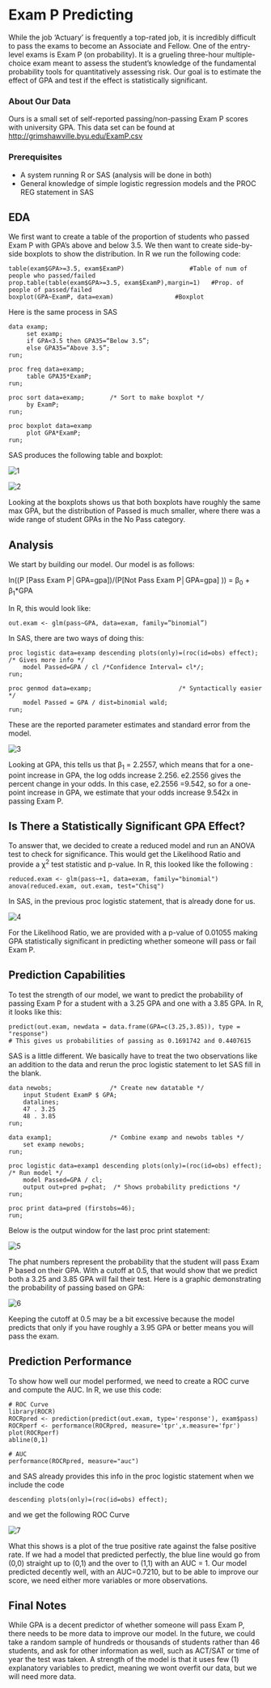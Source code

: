 # Exam P Predicting
While the job ‘Actuary’ is frequently a top-rated job, it is incredibly difficult to pass the exams to become an Associate and Fellow. One of the entry-level exams is Exam P (on probability). It is a grueling three-hour multiple-choice exam meant to assess the student’s knowledge of the fundamental probability tools for quantitatively assessing risk. Our goal is to estimate the effect of GPA and test if the effect is statistically significant.

### About Our Data
Ours is a small set of self-reported passing/non-passing Exam P scores with university GPA. This data set can be found at http://grimshawville.byu.edu/ExamP.csv
### Prerequisites
 - A system running R or SAS (analysis will be done in both)
 - General knowledge of simple logistic regression models and the PROC REG statement in SAS
## EDA
We first want to create a table of the proportion of students who passed Exam P with GPA’s above and below 3.5. We then want to create side-by-side boxplots to show the distribution. In R we run the following code:
```
table(exam$GPA>=3.5, exam$ExamP)			      #Table of num of people who passed/failed
prop.table(table(exam$GPA>=3.5, exam$ExamP),margin=1)   #Prop. of people of passed/failed
boxplot(GPA~ExamP, data=exam)			      #Boxplot
```

Here is the same process in SAS
```
data examp;
     set examp;
     if GPA<3.5 then GPA35=“Below 3.5”;
     else GPA35=“Above 3.5”;
run;

proc freq data=examp;
     table GPA35*ExamP;
run;

proc sort data=examp;		/* Sort to make boxplot */
     by ExamP;
run;

proc boxplot data=examp
     plot GPA*ExamP;
run;
```
SAS produces the following table and boxplot:

![1](https://user-images.githubusercontent.com/45023513/54643963-cc35c280-4a5d-11e9-8f0f-004778d7a7c6.JPG)

![2](https://user-images.githubusercontent.com/45023513/54643962-cc35c280-4a5d-11e9-828b-71627d83e084.JPG)

Looking at the boxplots shows us that both boxplots have roughly the same max GPA, but the distribution of Passed is much smaller, where there was a wide range of student GPAs in the No Pass category.

## Analysis
We start by building our model. Our model is as follows:

ln⁡((P [Pass Exam P│GPA=gpa])/(P[Not Pass Exam P│GPA=gpa] )) = β<sub>0</sub> + β<sub>1</sub>*GPA

In R, this would look like:
```
out.exam <- glm(pass~GPA, data=exam, family=”binomial”) 
```
In SAS, there are two ways of doing this:
```
proc logistic data=examp descending plots(only)=(roc(id=obs) effect); /* Gives more info */
	model Passed=GPA / cl /*Confidence Interval= cl*/;
run;

proc genmod data=examp;						   /* Syntactically easier */
	model Passed = GPA / dist=binomial wald;
run;
```
 These are the reported parameter estimates and standard error from the model.

![3](https://user-images.githubusercontent.com/45023513/54643961-cc35c280-4a5d-11e9-8787-10e46df67259.JPG)

Looking at GPA, this tells us that β<sub>1</sub> = 2.2557, which means that for a one-point increase in GPA, the log odds increase 2.256. e2.2556 gives the percent change in your odds. In this case, e2.2556 =9.542, so for a one-point increase in GPA, we estimate that your odds increase 9.542x in passing Exam P.
## Is There a Statistically Significant GPA Effect?
To answer that, we decided to create a reduced model and run an ANOVA test to check for significance. This would get the Likelihood Ratio and provide a χ<sup>2</sup> test statistic and p-value. In R, this looked like the following :
```
reduced.exam <- glm(pass~+1, data=exam, family="binomial")
anova(reduced.exam, out.exam, test="Chisq")
```
In SAS, in the previous proc logistic statement, that is already done for us.

![4](https://user-images.githubusercontent.com/45023513/54643960-cc35c280-4a5d-11e9-910c-0ee75730008d.JPG)

For the Likelihood Ratio, we are provided with a p-value of 0.01055 making GPA statistically significant in predicting whether someone will pass or fail Exam P.
## Prediction Capabilities
 To test the strength of our model, we want to predict the probability of passing Exam P for a student with a 3.25 GPA and one with a 3.85 GPA. In R, it looks like this:
```
predict(out.exam, newdata = data.frame(GPA=c(3.25,3.85)), type = "response")
# This gives us probabilities of passing as 0.1691742 and 0.4407615
```
SAS is a little different. We basically have to treat the two observations like an addition to the data and rerun the proc logistic statement to let SAS fill in the blank.
```
data newobs;				/* Create new datatable */
	input Student ExamP $ GPA;
	datalines;
	47 . 3.25
	48 . 3.85
run;

data examp1;				/* Combine examp and newobs tables */
	set examp newobs;
run;

proc logistic data=examp1 descending plots(only)=(roc(id=obs) effect);  /* Run model */
	model Passed=GPA / cl;
	output out=pred p=phat;  /* Shows probability predictions */
run;

proc print data=pred (firstobs=46);
run;
```
Below is the output window for the last proc print statement:

![5](https://user-images.githubusercontent.com/45023513/54643959-cc35c280-4a5d-11e9-8703-0004e4c24d5a.JPG)

The phat numbers represent the probability that the student will pass Exam P based on their GPA. With a cutoff at 0.5, that would show that we predict both a 3.25 and 3.85 GPA will fail their test. Here is a graphic demonstrating the probability of passing based on GPA:

![6](https://user-images.githubusercontent.com/45023513/54643958-cc35c280-4a5d-11e9-83a2-c17148a9917f.JPG)

Keeping the cutoff at 0.5 may be a bit excessive because the model predicts that only if you have roughly a 3.95 GPA or better means you will pass the exam.
## Prediction Performance
To show how well our model performed, we need to create a ROC curve and compute the AUC.
In R, we use this code:
```
# ROC Curve
library(ROCR)
ROCRpred <- prediction(predict(out.exam, type='response'), exam$pass)
ROCRperf <- performance(ROCRpred, measure='tpr',x.measure='fpr')
plot(ROCRperf)
abline(0,1)

# AUC
performance(ROCRpred, measure="auc")
```
and SAS already provides this info in the proc logistic statement when we include the code
```
descending plots(only)=(roc(id=obs) effect);
```
and we get the following ROC Curve

![7](https://user-images.githubusercontent.com/45023513/54643957-cb9d2c00-4a5d-11e9-996e-886d1a5301a7.JPG)

What this shows is a plot of the true positive rate against the false positive rate. If we had a model that predicted perfectly, the blue line would go from (0,0) straight up to (0,1) and the over to (1,1) with an AUC = 1. Our model predicted decently well, with an AUC=0.7210, but to be able to improve our score, we need either more variables or more observations.

## Final Notes
While GPA is a decent predictor of whether someone will pass Exam P, there needs to be more data to improve our model. In the future, we could take a random sample of hundreds or thousands of students rather than 46 students, and ask for other information as well, such as ACT/SAT or time of year the test was taken. A strength of the model is that it uses few (1) explanatory variables to predict, meaning we wont overfit our data, but we will need more data.
